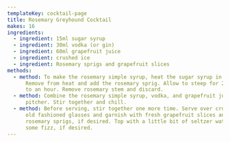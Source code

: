 ```yaml
---
templateKey: cocktail-page
title: Rosemary Greyhound Cocktail
makes: 16
ingredients:
  - ingredient: 15ml sugar syrup
  - ingredient: 30ml vodka (or gin)
  - ingredient: 60ml grapefruit juice
  - ingredient: crushed ice
  - ingredient: Rosemary sprigs and grapefruit slices
methods:
  - method: To make the rosemary simple syrup, heat the sugar syrup in a small pot.
      Remove from heat and add the rosemary sprig. Allow to steep for 20 minutes
      to an hour. Remove rosemary stem and discard.
  - method: Combine the rosemary simple syrup, vodka, and grapefruit juice in a
      pitcher. Stir together and chill.
  - method: Before serving, stir together one more time. Serve over crushed ice in
      old fashioned glasses and garnish with fresh grapefruit slices and
      rosemary sprigs, if desired. Top with a little bit of seltzer water for
      some fizz, if desired.
---
```


